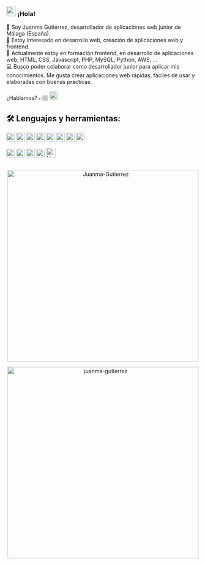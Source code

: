 ### <img src="https://media.giphy.com/media/hvRJCLFzcasrR4ia7z/giphy.gif" width="25px">  ¡Hola! 


👋 Soy Juanma Gutiérrez, desarrollador de aplicaciones web junior de Málaga (España).<br>
👀 Estoy interesado en desarrollo web, creación de aplicaciones web y frontend.<br>
🌱 Actualmente estoy en formación frontend, en desarrollo de aplicaciones web, HTML, CSS, Javascript, PHP, MySQL, Python, AWS, ...<br>
💻 Busco poder colaborar como desarrollador junior para aplicar mis conocimientos. Me gusta crear aplicaciones web rápidas, fáciles de usar y elaboradas con buenas prácticas.
<br>
<br>
¿Hablamos? 👉🏽 <a href="https://www.linkedin.com/in/juanmanuelgutierrezm/" target="_blank" rel="noopener noreferrer"><img height="22" src="https://img.shields.io/badge/-LinkedIn-blue?style=flat&logo=linkedin&logoColor=white" alt="LinkedIn"></a>
<br>
## 🛠 Lenguajes y herramientas:

<p>
<img height="22" src="https://img.shields.io/badge/-HTML5-blue?style=flat&logo=html5&logoColor=white">
<img height="22" src="https://img.shields.io/badge/-CSS3-blue?style=flat&logo=css3&logoColor=white">
<img height="22" src="https://img.shields.io/badge/-Bootstrap-blue?style=flat&logo=bootstrap&logoColor=white">
<img height="22" src="https://img.shields.io/badge/-Javascript-blue?style=flat&logo=javascript&logoColor=white">
<img height="22" src="https://img.shields.io/badge/-JQuery-blue?style=flat&logo=jquery&logoColor=white">
<img height="22" src="https://img.shields.io/badge/-PHP-blue?style=flat&logo=php&logoColor=white">
<img height="22" src="https://img.shields.io/badge/-Python-blue?style=flat&logo=python&logoColor=white">
<img height="22" src="https://img.shields.io/badge/-MySQL-blue?style=flat&logo=mysql&logoColor=white">
</p>

<!-- <p>
<img height="22" src="https://img.shields.io/badge/-Laravel-3626A7?style=flat&logo=laravel&logoColor=white">
<img height="22" src="https://img.shields.io/badge/-Symphony-3626A7?style=flat&logo=symphony&logoColor=white">
<img height="22" src="https://img.shields.io/badge/-Angular-3626A7?style=flat&logo=angular&logoColor=white">
<img height="22" src="https://img.shields.io/badge/-AWS-3626A7?style=flat&logo=amazonaws&logoColor=white">
</p>
-->
<p>
<img height="22" src="https://img.shields.io/badge/-Windows-2E382E?style=flat&logo=windows&logoColor=white">
<img height="22" src="https://img.shields.io/badge/-Linux-2E382E?style=flat&logo=linux&logoColor=white">
<img height="22" src="https://img.shields.io/badge/-VSCode-2E382E?style=flat&logo=visualstudiocode&logoColor=white">
<img height="22" src="https://komarev.com/ghpvc/?username=juanma-gutierrez&label=Visitas&color=2E382E&style=flat" alt="juanma-gutierrez" />
<a href="https://www.linkedin.com/in/juanmanuelgutierrezm/" target="_blank" rel="noopener noreferrer"><img height="25" src="https://img.shields.io/badge/-LinkedIn-blue?style=flat&logo=linkedin&logoColor=white" alt="LinkedIn"></a></p>
 
 ## 

<p align="center">
<img width="500" src="https://github-readme-stats.vercel.app/api?username=Juanma-Gutierrez&show_icons=true&theme=tokyonight" alt="Juanma-Gutierrez" />
</p>
<p align="center"><a href="https://github.com/ryo-ma/github-profile-trophy"><img width="500" src="https://github-profile-trophy.vercel.app/?username=juanma-gutierrez&theme=dracula" alt="juanma-gutierrez" /></a>
</p>
